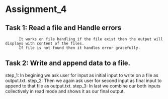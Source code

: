 # Assignment_4
## Task 1: Read a file and Handle errors 
          It works on file handling if the file exist then the output will displays with content of the files.
          If file is not found then it handles error gracefully.

## Task 2: Write and append data to a file.
   step_1: In begining we ask user for input as initial input to write on a file as output.txt.
   step_2: Then we again ask user for second input as final input to append to that  file as output.txt.
   step_3: In last we combine our both inputs collectively in read mode and shows it as our final output.
